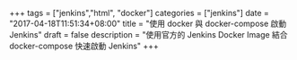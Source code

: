 +++
tags = ["jenkins","html", "docker"]
categories = ["jenkins"]
date = "2017-04-18T11:51:34+08:00"
title = "使用 docker 與 docker-compose 啟動 Jenkins"
draft = false 
description = "使用官方的 Jenkins Docker Image 結合 docker-compose 快速啟動 Jenkins"
+++

# 

